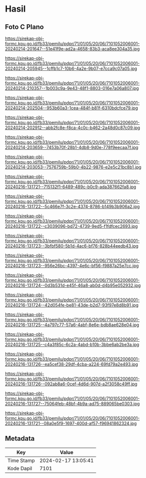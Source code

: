 # Hasil

## Foto C Plano

https://sirekap-obj-formc.kpu.go.id/fb33/pemilu/pdpr/71/01/05/20/06/7101052006001-20240214-201647--51e41f9e-ad2a-4658-83b3-aca8ee304a35.jpg

https://sirekap-obj-formc.kpu.go.id/fb33/pemilu/pdpr/71/01/05/20/06/7101052006001-20240214-205945--1cffb1c7-10b6-4a2e-9b07-e7cca9c07a05.jpg

https://sirekap-obj-formc.kpu.go.id/fb33/pemilu/pdpr/71/01/05/20/06/7101052006001-20240214-210357--1b003c9a-9e43-48f1-8803-016e7a06a807.jpg

https://sirekap-obj-formc.kpu.go.id/fb33/pemilu/pdpr/71/01/05/20/06/7101052006001-20240214-202504--953b60a3-1cea-484f-b81f-6310bdcfce79.jpg

https://sirekap-obj-formc.kpu.go.id/fb33/pemilu/pdpr/71/01/05/20/06/7101052006001-20240214-202912--abb2fc8e-f8ca-4c0c-b462-2a48d0c87c09.jpg

https://sirekap-obj-formc.kpu.go.id/fb33/pemilu/pdpr/71/01/05/20/06/7101052006001-20240214-203659--7453b70f-28b1-4db8-9d0e-778f9eecaa7f.jpg

https://sirekap-obj-formc.kpu.go.id/fb33/pemilu/pdpr/71/01/05/20/06/7101052006001-20240214-203053--7576759b-59b0-4b22-9876-e2e5c21bc8b1.jpg

https://sirekap-obj-formc.kpu.go.id/fb33/pemilu/pdpr/71/01/05/20/06/7101052006001-20240216-131721--715132f1-6489-489c-b0c9-ada387662fa8.jpg

https://sirekap-obj-formc.kpu.go.id/fb33/pemilu/pdpr/71/01/05/20/06/7101052006001-20240216-131722--5c466e7f-3c2e-4374-8786-b149b3b906a2.jpg

https://sirekap-obj-formc.kpu.go.id/fb33/pemilu/pdpr/71/01/05/20/06/7101052006001-20240216-131722--c3039096-bd72-4739-9ed5-f1fdfcec2693.jpg

https://sirekap-obj-formc.kpu.go.id/fb33/pemilu/pdpr/71/01/05/20/06/7101052006001-20240216-131723--3bfbf580-5b1d-4ac6-bf76-828b44eedb43.jpg

https://sirekap-obj-formc.kpu.go.id/fb33/pemilu/pdpr/71/01/05/20/06/7101052006001-20240216-131723--956e26bc-4397-4e6c-bf56-f9887a25e7cc.jpg

https://sirekap-obj-formc.kpu.go.id/fb33/pemilu/pdpr/71/01/05/20/06/7101052006001-20240216-131724--0d3b531d-e45f-46a8-ab0d-d4b95e052932.jpg

https://sirekap-obj-formc.kpu.go.id/fb33/pemilu/pdpr/71/01/05/20/06/7101052006001-20240216-131724--42d054fe-be81-43de-b2d7-93f97e8d8b91.jpg

https://sirekap-obj-formc.kpu.go.id/fb33/pemilu/pdpr/71/01/05/20/06/7101052006001-20240216-131725--4a797c77-57a6-4abf-8e6e-bdb8ae628e04.jpg

https://sirekap-obj-formc.kpu.go.id/fb33/pemilu/pdpr/71/01/05/20/06/7101052006001-20240216-131725--c4a3f85c-6c2a-4abd-b10b-3bbe6ab2be3a.jpg

https://sirekap-obj-formc.kpu.go.id/fb33/pemilu/pdpr/71/01/05/20/06/7101052006001-20240216-131726--ea5cef38-29df-4cba-a224-69fd79a2e493.jpg

https://sirekap-obj-formc.kpu.go.id/fb33/pemilu/pdpr/71/01/05/20/06/7101052006001-20240216-131726--092ab8a6-0cef-4d6d-907d-a2f3058c49ff.jpg

https://sirekap-obj-formc.kpu.go.id/fb33/pemilu/pdpr/71/01/05/20/06/7101052006001-20240216-131727--75064feb-48bf-4b9a-ad75-889065be0303.jpg

https://sirekap-obj-formc.kpu.go.id/fb33/pemilu/pdpr/71/01/05/20/06/7101052006001-20240216-131721--08a0e5f9-1697-400d-af57-f96941862324.jpg


## Metadata

| Key        | Value               |
| ---------- | ------------------- |
| Time Stamp | 2024-02-17 13:05:41 |
| Kode Dapil | 7101                |




